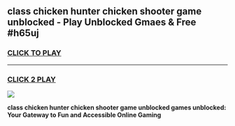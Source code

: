 
## class chicken hunter chicken shooter game unblocked - Play Unblocked Gmaes & Free #h65uj
<h3>
<a href="https://news.freeplayer.one?title=class_chicken_hunter_chicken_shooter_game_unblocked&ref=03M">CLICK TO PLAY</a></h3>
<hr>

<h3>
<a href="https://news.freeplayer.one?title=class_chicken_hunter_chicken_shooter_game_unblocked&ref=03M">CLICK 2 PLAY</a>
  
</h3>

<a href="https://news.freeplayer.one?title=class_chicken_hunter_chicken_shooter_game_unblocked&ref=03M"><img src="https://clearcache.store/games.png"></a>


**class chicken hunter chicken shooter game unblocked games unblocked: Your Gateway to Fun and Accessible Online Gaming**
